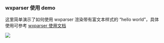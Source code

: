 ### wxparser 使用 demo

这里简单演示了如何使用 wxparser 渲染带有富文本样式的 “hello world”，具体使用可参考 [wxparser 使用文档](https://github.com/ifanrx/wxParser)

![](https://cloud-minapp-1131.cloud.ifanrusercontent.com/1ebM2OpmbZMTzTvo.png)

